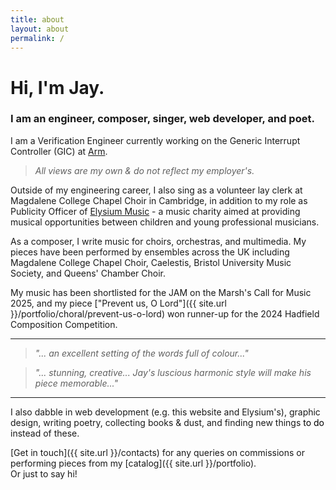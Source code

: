 ```yaml
---
title: about
layout: about
permalink: /
---
```



# Hi, I'm Jay.

### I am an engineer, composer, singer, web developer, and poet.

I am a Verification Engineer currently working on the Generic Interrupt Controller (GIC) at [Arm](https://arm.com/).

> _All views are my own & do not reflect my employer's._

Outside of my engineering career, I also sing as a volunteer lay clerk at Magdalene College Chapel Choir in Cambridge, in addition to my role as Publicity Officer of [Elysium Music](https://www.elysium-music.co.uk/) - a music charity aimed at providing musical opportunities between children and young professional musicians.

As a composer, I write music for choirs, orchestras, and multimedia. My pieces have been performed by ensembles across the UK including Magdalene College Chapel Choir, Caelestis, Bristol University Music Society, and Queens' Chamber Choir.

My music has been shortlisted for the JAM on the Marsh's Call for Music 2025, and my piece [\"Prevent us, O Lord\"]({{ site.url }}/portfolio/choral/prevent-us-o-lord) won runner-up for the 2024 Hadfield Composition Competition.

***

> _"... an excellent setting of the words full of colour..."_

> _"... stunning, creative... Jay's luscious harmonic style will make his piece memorable..."_

***

I also dabble in web development (e.g. this website and Elysium's), graphic design, writing poetry, collecting books & dust, and finding new things <a href="{{ site.url }}/todo" style="text-decoration: none; font-weight: normal; color: #000000">to do</a> instead of these.

[Get in touch]({{ site.url }}/contacts) for any queries on commissions or performing pieces from my [catalog]({{ site.url }}/portfolio).  \
Or just to say hi!
